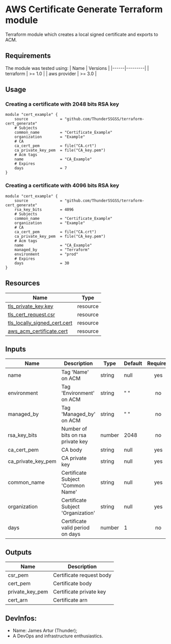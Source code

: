 # AWS Certificate Generate Terraform module

Terraform module which creates a local signed certificate and exports to ACM.

## Requirements
The module was tested using:
| Name | Versions |
|------|---------|
| terraform | >= 1.0 |
| aws provider | >= 3.0 |

## Usage

### Creating a certificate with 2048 bits RSA key
```hcl
module "cert_example" {
    source              = "github.com/ThunderSSGSS/terraform-cert_generate"
    # Subjects
    common_name         = "Certificate_Example"
    organization        = "Example"
    # CA
    ca_cert_pem         = file("CA.crt")
    ca_private_key_pem  = file("CA_key.pem")
    # Acm tags
    name                = "CA_Example"
    # Expires
    days                = 7
}
```

### Creating a certificate with 4096 bits RSA key
```hcl
module "cert_example" {
    source              = "github.com/ThunderSSGSS/terraform-cert_generate"
    rsa_key_bits        = 4096
    # Subjects
    common_name         = "Certificate_Example"
    organization        = "Example"
    # CA
    ca_cert_pem         = file("CA.crt")
    ca_private_key_pem  = file("CA_key.pem")
    # Acm tags
    name                = "CA_Example"
    managed_by          = "Terraform"
    environment         = "prod"
    # Expires
    days                = 30
}
```

## Resources

| Name | Type |
|------|------|
| [tls_private_key.key](https://registry.terraform.io/providers/hashicorp/tls/latest/docs/resources/private_key) | resource |
| [tls_cert_request.csr](https://registry.terraform.io/providers/hashicorp/tls/latest/docs/resources/cert_request) | resource |
| [tls_locally_signed_cert.cert](https://registry.terraform.io/providers/hashicorp/tls/latest/docs/resources/locally_signed_cert) | resource |
| [aws_acm_certificate.cert](https://registry.terraform.io/providers/hashicorp/aws/3.11.0/docs/resources/acm_certificate) | resource |

## Inputs

| Name | Description | Type | Default | Required |
|------|-------------|------|---------|:--------:|
| name | Tag 'Name' on ACM | string | null | yes |
| environment | Tag 'Environment' on ACM | string | " " | no |
| managed_by | Tag 'Managed_by' on ACM | string | " " | no |
| rsa_key_bits | Number of bits on rsa private key | number | 2048 | no |
| ca_cert_pem | CA body | string | null | yes |
| ca_private_key_pem | CA private key | string | null | yes |
| common_name | Certificate Subject 'Common Name' | string | null | yes |
| organization | Certificate Subject 'Organization' | string | null | yes |
| days | Certificate valid period on days | number | 1 | no |

## Outputs

| Name | Description |
|------|-------------|
| csr_pem | Certificate request body |
| cert_pem | Certificate body |
| private_key_pem | Certificate private key |
| cert_arn | Certificate arn |


## DevInfos:
- Name: James Artur (Thunder);
- A DevOps and infrastructure enthusiastics.